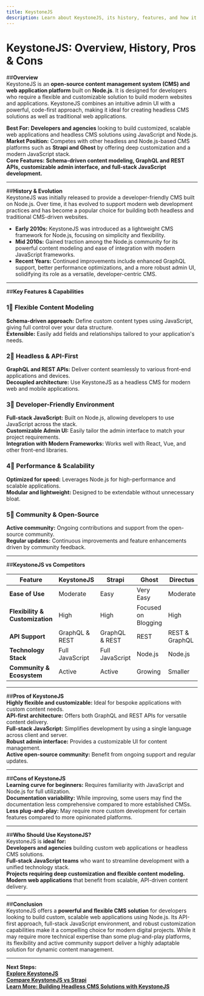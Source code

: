 ```yaml
---
title: KeystoneJS
description: Learn about KeystoneJS, its history, features, and how it compares to other headless and Node.js-based CMS platforms.
---
```


# **KeystoneJS: Overview, History, Pros & Cons**

##**Overview**  
KeystoneJS is an **open-source content management system (CMS) and web application platform** built on **Node.js**. It is designed for developers who require a flexible and customizable solution to build modern websites and applications. KeystoneJS combines an intuitive admin UI with a powerful, code-first approach, making it ideal for creating headless CMS solutions as well as traditional web applications.

 **Best For:** **Developers and agencies** looking to build customized, scalable web applications and headless CMS solutions using JavaScript and Node.js.  
 **Market Position:** Competes with other headless and Node.js-based CMS platforms such as **Strapi and Ghost** by offering deep customization and a modern JavaScript stack.  
 **Core Features:** **Schema-driven content modeling, GraphQL and REST APIs, customizable admin interface, and full-stack JavaScript development.**

---

##**History & Evolution**  
KeystoneJS was initially released to provide a developer-friendly CMS built on Node.js. Over time, it has evolved to support modern web development practices and has become a popular choice for building both headless and traditional CMS-driven websites.

- **Early 2010s:** KeystoneJS was introduced as a lightweight CMS framework for Node.js, focusing on simplicity and flexibility.
- **Mid 2010s:** Gained traction among the Node.js community for its powerful content modeling and ease of integration with modern JavaScript frameworks.
- **Recent Years:** Continued improvements include enhanced GraphQL support, better performance optimizations, and a more robust admin UI, solidifying its role as a versatile, developer-centric CMS.

---

##**Key Features & Capabilities**

### **1⃣ Flexible Content Modeling**  
 **Schema-driven approach:** Define custom content types using JavaScript, giving full control over your data structure.  
 **Extensible:** Easily add fields and relationships tailored to your application's needs.

### **2⃣ Headless & API-First**  
 **GraphQL and REST APIs:** Deliver content seamlessly to various front-end applications and devices.  
 **Decoupled architecture:** Use KeystoneJS as a headless CMS for modern web and mobile applications.

### **3⃣ Developer-Friendly Environment**  
 **Full-stack JavaScript:** Built on Node.js, allowing developers to use JavaScript across the stack.  
 **Customizable Admin UI:** Easily tailor the admin interface to match your project requirements.  
 **Integration with Modern Frameworks:** Works well with React, Vue, and other front-end libraries.

### **4⃣ Performance & Scalability**  
 **Optimized for speed:** Leverages Node.js for high-performance and scalable applications.  
 **Modular and lightweight:** Designed to be extendable without unnecessary bloat.

### **5⃣ Community & Open-Source**  
 **Active community:** Ongoing contributions and support from the open-source community.  
 **Regular updates:** Continuous improvements and feature enhancements driven by community feedback.

---

##**KeystoneJS vs Competitors**

| Feature                   | KeystoneJS          | Strapi             | Ghost             | Directus         |
|---------------------------|---------------------|--------------------|-------------------|------------------|
| **Ease of Use**           |  Moderate         |  Easy            |  Very Easy      |  Moderate      |
| **Flexibility & Customization** |  High      |  High            |  Focused on Blogging |  High      |
| **API Support**           |  GraphQL & REST   |  GraphQL & REST  |  REST           |  REST & GraphQL|
| **Technology Stack**      |  Full JavaScript  |  Full JavaScript |  Node.js        |  Node.js       |
| **Community & Ecosystem** |  Active           |  Active          |  Growing        |  Smaller       |

---

##**Pros of KeystoneJS**  
 **Highly flexible and customizable:** Ideal for bespoke applications with custom content needs.  
 **API-first architecture:** Offers both GraphQL and REST APIs for versatile content delivery.  
 **Full-stack JavaScript:** Simplifies development by using a single language across client and server.  
 **Robust admin interface:** Provides a customizable UI for content management.  
 **Active open-source community:** Benefit from ongoing support and regular updates.

---

##**Cons of KeystoneJS**  
 **Learning curve for beginners:** Requires familiarity with JavaScript and Node.js for full utilization.  
 **Documentation variability:** While improving, some users may find the documentation less comprehensive compared to more established CMSs.  
 **Less plug-and-play:** May require more custom development for certain features compared to more opinionated platforms.

---

##**Who Should Use KeystoneJS?**  
KeystoneJS is **ideal for:**  
 **Developers and agencies** building custom web applications or headless CMS solutions.  
 **Full-stack JavaScript teams** who want to streamline development with a unified technology stack.  
 **Projects requiring deep customization and flexible content modeling.**  
 **Modern web applications** that benefit from scalable, API-driven content delivery.

---

##**Conclusion**  
KeystoneJS offers a **powerful and flexible CMS solution** for developers looking to build custom, scalable web applications using Node.js. Its API-first approach, full-stack JavaScript environment, and robust customization capabilities make it a compelling choice for modern digital projects. While it may require more technical expertise than some plug-and-play platforms, its flexibility and active community support deliver a highly adaptable solution for dynamic content management.

---

 **Next Steps:**  
 **[Explore KeystoneJS](https://keystonejs.com/)**  
 **[Compare KeystoneJS vs Strapi](#)**  
 **[Learn More: Building Headless CMS Solutions with KeystoneJS](#)**
